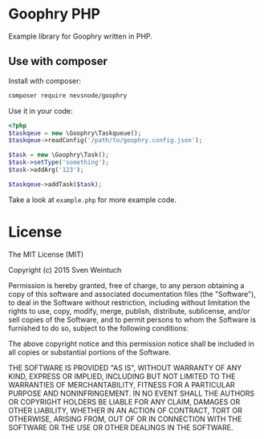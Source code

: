 Goophry PHP
===

Example library for Goophry written in PHP.

Use with composer
---
Install with composer:
```sh
composer require nevsnode/goophry
```

Use it in your code:
```php
<?php
$taskqeue = new \Goophry\Taskqueue();
$taskqeue->readConfig('/path/to/goophry.config.json');

$task = new \Goophry\Task();
$task->setType('something');
$task->addArg('123');

$taskqeue->addTask($task);
```

Take a look at `example.php` for more example code.


License
===

The MIT License (MIT)

Copyright (c) 2015 Sven Weintuch

Permission is hereby granted, free of charge, to any person obtaining a copy
of this software and associated documentation files (the "Software"), to deal
in the Software without restriction, including without limitation the rights
to use, copy, modify, merge, publish, distribute, sublicense, and/or sell
copies of the Software, and to permit persons to whom the Software is
furnished to do so, subject to the following conditions:

The above copyright notice and this permission notice shall be included in all
copies or substantial portions of the Software.

THE SOFTWARE IS PROVIDED "AS IS", WITHOUT WARRANTY OF ANY KIND, EXPRESS OR
IMPLIED, INCLUDING BUT NOT LIMITED TO THE WARRANTIES OF MERCHANTABILITY,
FITNESS FOR A PARTICULAR PURPOSE AND NONINFRINGEMENT. IN NO EVENT SHALL THE
AUTHORS OR COPYRIGHT HOLDERS BE LIABLE FOR ANY CLAIM, DAMAGES OR OTHER
LIABILITY, WHETHER IN AN ACTION OF CONTRACT, TORT OR OTHERWISE, ARISING FROM,
OUT OF OR IN CONNECTION WITH THE SOFTWARE OR THE USE OR OTHER DEALINGS IN THE
SOFTWARE.

